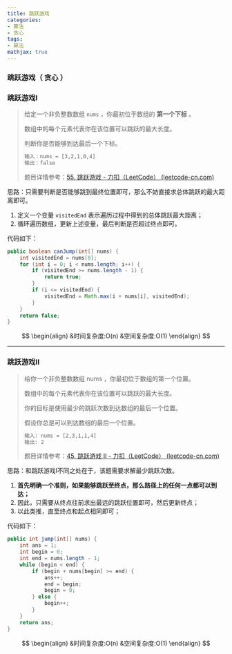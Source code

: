 ```yaml
---
title: 跳跃游戏
categories:
- 算法
- 贪心
tags:
- 算法
mathjax: true
---
```


### 跳跃游戏（ 贪心 ）

<!--more-->

### 跳跃游戏Ⅰ

> 给定一个非负整数数组 `nums` ，你最初位于数组的 **第一个下标** 。
>
> 数组中的每个元素代表你在该位置可以跳跃的最大长度。
>
> 判断你是否能够到达最后一个下标。
>
> ```html
> 输入：nums = [3,2,1,0,4]
> 输出：false
> ```
>
> 题目详情参考：[55. 跳跃游戏 - 力扣（LeetCode） (leetcode-cn.com)](https://leetcode-cn.com/problems/jump-game/)

思路：只需要判断是否能够跳到最终位置即可，那么不妨直接求总体跳跃的最大距离即可。

1. 定义一个变量 `visitedEnd` 表示遍历过程中得到的总体跳跃最大距离；
2. 循环遍历数组，更新上述变量，最后判断是否超过终点即可。

代码如下：

```java
public boolean canJump(int[] nums) {
    int visitedEnd = nums[0];
    for (int i = 0; i < nums.length; i++) {
        if (visitedEnd >= nums.length - 1) {
            return true;
        }
        if (i <= visitedEnd) {
            visitedEnd = Math.max(i + nums[i], visitedEnd);
        }
    }
    return false;
}
```

$$
\begin{align}
&时间复杂度:O(n)
&空间复杂度:O(1)
\end{align}
$$

----

### 跳跃游戏Ⅱ

> 给你一个非负整数数组 nums ，你最初位于数组的第一个位置。
>
> 数组中的每个元素代表你在该位置可以跳跃的最大长度。
>
> 你的目标是使用最少的跳跃次数到达数组的最后一个位置。
>
> 假设你总是可以到达数组的最后一个位置。
>
> ```html
> 输入: nums = [2,3,1,1,4]
> 输出: 2
> ```
>
> 题目详情参考：[45. 跳跃游戏 II - 力扣（LeetCode） (leetcode-cn.com)](https://leetcode-cn.com/problems/jump-game-ii/)

思路：和跳跃游戏Ⅰ不同之处在于，该题需要求解最少跳跃次数。

1. **首先明确一个准则，如果能够跳跃至终点，那么路径上的任何一点都可以到达；**
2. 因此，只需要从终点往前求出最远的跳跃位置即可，然后更新终点；
3. 以此类推，直至终点和起点相同即可；

代码如下：

```java
public int jump(int[] nums) {
    int ans = 1;
    int begin = 0;
    int end = nums.length - 1;
    while (begin < end) {
        if (begin + nums[begin] >= end) {
            ans++;
            end = begin;
            begin = 0;
        } else {
            begin++;
        }
    }
    return ans;
}
```
$$
\begin{align}
&时间复杂度:O(n)
&空间复杂度:O(1)
\end{align}
$$

